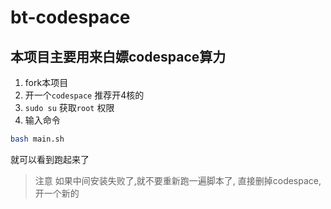 # bt-codespace
## 本项目主要用来白嫖codespace算力
1. fork本项目
2. 开一个`codespace` 推荐开4核的
3. `sudo su` 获取`root` 权限
4. 输入命令
```bash
bash main.sh
```
就可以看到跑起来了

>注意
如果中间安装失败了,就不要重新跑一遍脚本了,
直接删掉codespace,开一个新的
